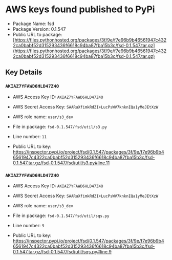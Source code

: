 # AWS keys found published to PyPi

* Package Name: fsd
* Package Version: 0.1.547
* Public URL to package: [https://files.pythonhosted.org/packages/3f/9e/f7e96b9b46561947c4322ca0babf52d315293436f6618c94ba87fba15b3c/fsd-0.1.547.tar.gz](https://files.pythonhosted.org/packages/3f/9e/f7e96b9b46561947c4322ca0babf52d315293436f6618c94ba87fba15b3c/fsd-0.1.547.tar.gz)

## Key Details

### `AKIAZ7YFAWD6HLD47Z4O`

* AWS Access Key ID: `AKIAZ7YFAWD6HLD47Z4O`
* AWS Secret Access Key: `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` 
* AWS role name: `user/s3_dev`
* File in package: `fsd-0.1.547/fsd/util/s3.py`
* Line number: `11`

* Public URL to key: https://inspector.pypi.io/project/fsd/0.1.547/packages/3f/9e/f7e96b9b46561947c4322ca0babf52d315293436f6618c94ba87fba15b3c/fsd-0.1.547.tar.gz/fsd-0.1.547/fsd/util/s3.py#line.11



### `AKIAZ7YFAWD6HLD47Z4O`

* AWS Access Key ID: `AKIAZ7YFAWD6HLD47Z4O`
* AWS Secret Access Key: `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` 
* AWS role name: `user/s3_dev`
* File in package: `fsd-0.1.547/fsd/util/sqs.py`
* Line number: `9`

* Public URL to key: https://inspector.pypi.io/project/fsd/0.1.547/packages/3f/9e/f7e96b9b46561947c4322ca0babf52d315293436f6618c94ba87fba15b3c/fsd-0.1.547.tar.gz/fsd-0.1.547/fsd/util/sqs.py#line.9


